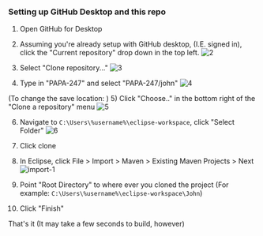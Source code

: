 ### Setting up GitHub Desktop and this repo

1) Open GitHub for Desktop

2) Assuming you're already setup with GitHub desktop, (I.E. signed in), click the "Current repository" drop down in the top left.
![2](https://resources.cnewb.co/CSCE247/2.png)



3) Select "Clone repository..."
![3](https://resources.cnewb.co/CSCE247/3.png)



4) Type in "PAPA-247" and select "PAPA-247/john"
![4](https://resources.cnewb.co/CSCE247/4.png)


(To change the save location: )
5) Click "Choose.." in the bottom right of the "Clone a repository" menu
![5](https://resources.cnewb.co/CSCE247/5.png)



6) Navigate to `C:\Users\%username%\eclipse-workspace`, click "Select Folder"
![6](https://resources.cnewb.co/CSCE247/6.png)


6) Click clone

7) In Eclipse, click File > Import > Maven > Existing Maven Projects > Next
![import-1](https://resources.cnewb.co/CSCE247/import-1.png)

8) Point "Root Directory" to where ever you cloned the project (For example: `C:\Users\%username%\eclipse-workspace\John`)

9) Click "Finish"

That's it
(It may take a few seconds to build, however)